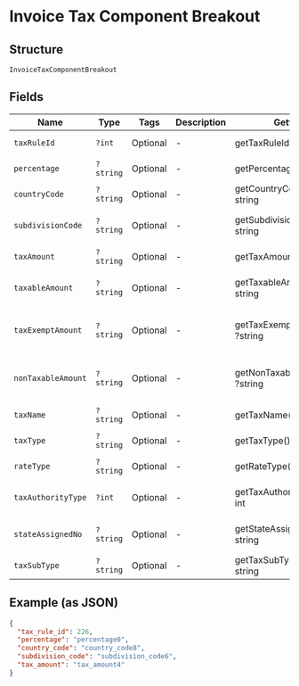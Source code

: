 
# Invoice Tax Component Breakout

## Structure

`InvoiceTaxComponentBreakout`

## Fields

| Name | Type | Tags | Description | Getter | Setter |
|  --- | --- | --- | --- | --- | --- |
| `taxRuleId` | `?int` | Optional | - | getTaxRuleId(): ?int | setTaxRuleId(?int taxRuleId): void |
| `percentage` | `?string` | Optional | - | getPercentage(): ?string | setPercentage(?string percentage): void |
| `countryCode` | `?string` | Optional | - | getCountryCode(): ?string | setCountryCode(?string countryCode): void |
| `subdivisionCode` | `?string` | Optional | - | getSubdivisionCode(): ?string | setSubdivisionCode(?string subdivisionCode): void |
| `taxAmount` | `?string` | Optional | - | getTaxAmount(): ?string | setTaxAmount(?string taxAmount): void |
| `taxableAmount` | `?string` | Optional | - | getTaxableAmount(): ?string | setTaxableAmount(?string taxableAmount): void |
| `taxExemptAmount` | `?string` | Optional | - | getTaxExemptAmount(): ?string | setTaxExemptAmount(?string taxExemptAmount): void |
| `nonTaxableAmount` | `?string` | Optional | - | getNonTaxableAmount(): ?string | setNonTaxableAmount(?string nonTaxableAmount): void |
| `taxName` | `?string` | Optional | - | getTaxName(): ?string | setTaxName(?string taxName): void |
| `taxType` | `?string` | Optional | - | getTaxType(): ?string | setTaxType(?string taxType): void |
| `rateType` | `?string` | Optional | - | getRateType(): ?string | setRateType(?string rateType): void |
| `taxAuthorityType` | `?int` | Optional | - | getTaxAuthorityType(): ?int | setTaxAuthorityType(?int taxAuthorityType): void |
| `stateAssignedNo` | `?string` | Optional | - | getStateAssignedNo(): ?string | setStateAssignedNo(?string stateAssignedNo): void |
| `taxSubType` | `?string` | Optional | - | getTaxSubType(): ?string | setTaxSubType(?string taxSubType): void |

## Example (as JSON)

```json
{
  "tax_rule_id": 226,
  "percentage": "percentage0",
  "country_code": "country_code8",
  "subdivision_code": "subdivision_code6",
  "tax_amount": "tax_amount4"
}
```

